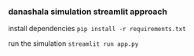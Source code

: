 ### danashala simulation streamlit approach

install dependencies
`pip install -r requirements.txt`

run the simulation
`streamlit run app.py`